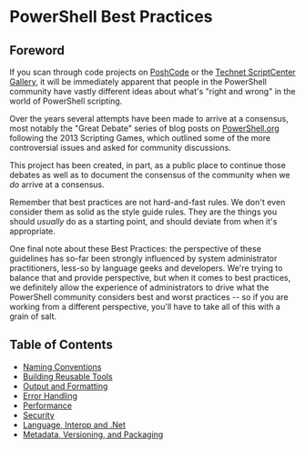 # PowerShell Best Practices

## Foreword

If you scan through code projects on [PoshCode](https://github.com/PoshCode) or the [Technet ScriptCenter Gallery](http://gallery.technet.microsoft.com/scriptcenter), it will be immediately apparent that people in the PowerShell community have vastly different ideas about what's "right and wrong" in the world of PowerShell scripting.

Over the years several attempts have been made to arrive at a consensus, most notably the "Great Debate" series of blog posts on [PowerShell.org](https://powershell.org/?s=great+debate) following the 2013 Scripting Games, which outlined some of the more controversial issues and asked for community discussions.

This project has been created, in part, as a public place to continue those debates as well as to document the consensus of the community when we _do_ arrive at a consensus.

Remember that best practices are not hard-and-fast rules. We don't even consider them as solid as the style guide rules. They are the things you should _usually_ do as a starting point, and should deviate from when it's appropriate.

One final note about these Best Practices: the perspective of these guidelines has so-far been strongly influenced by system administrator practitioners, less-so by language geeks and developers. We're trying to balance that and provide perspective, but when it comes to best practices, we definitely allow the experience of administrators to drive what the PowerShell community considers best and worst practices -- so if you are working from a different perspective, you'll have to take all of this with a grain of salt. 

## Table of Contents

- [Naming Conventions](Naming-Conventions.md)
- [Building Reusable Tools](Building-Reusable-Tools.md)
- [Output and Formatting](Output-and-Formatting.md)
- [Error Handling](Error-Handling.md)
- [Performance](Performance.md)
- [Security](Security.md)
- [Language, Interop and .Net](Language-Interop-and-.Net.md)
- [Metadata, Versioning, and Packaging](Metadata-Versioning-and-Packaging.md)
